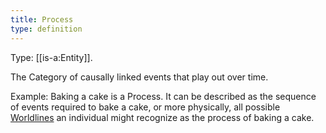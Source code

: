 ```yaml
---
title: Process
type: definition
---
```


Type: [[is-a:Entity]].

The Category of causally linked events that play out over time.

Example: Baking a cake is a Process. It can be described as the sequence of events required to bake a cake, or more physically, all possible [Worldlines](https://en.wikipedia.org/wiki/World_line) an individual might recognize as the process of baking a cake.